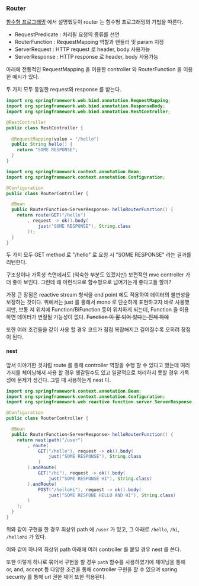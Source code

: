 ### Router

[함수형 프로그래밍](../ReactivePrograming.md) 에서 설명했듯이 router 는 함수형 프로그래밍의 기법을 따른다.

- RequestPredicate : 처리될 요청의 종류를 선언
- RouterFunction : RequestMapping 역할과 핸들러 및 param 지정
- ServerRequest : HTTP request 로 header, body 사용가능
- ServerResponse : HTTP response 로 header, body 사용가능

아래에 전통적인 RequestMapping 을 이용한 controller 와 RouterFunction 을 이용한 예시가 있다.

두 가지 모두 동일한 request와 response 를 받는다.

```java
import org.springframework.web.bind.annotation.RequestMapping;
import org.springframework.web.bind.annotation.ResponseBody;
import org.springframework.web.bind.annotation.RestController;

@RestController
public class RestController {
  
  @RequestMapping(value = "/hello")
  public String hello() {
    return "SOME RESPONSE";
  }
} 
```

```java
import org.springframework.context.annotation.Bean;
import org.springframework.context.annotation.Configuration;

@Configuration
public class RouterController {

  @Bean
  public RouterFunction<ServerResponse> helloRouterFunction() {
    return route(GET("/hello")
        , request -> ok().body(
            just("SOME RESPONSE"), String.class
        ));
  }
}
```

두 가지 모두 GET method 로 "/hello" 로 요청 시 "SOME RESPONSE" 라는 결과를 리턴한다.

구조상이나 가독성 측면에서도 (익숙한 부분도 있겠지만) 보편적인 mvc controller 가 더 좋아 보인다.
그런데 왜 이런식으로 함수형으로 넘어가는게 좋다고들 할까?

가장 큰 장점은 reactive stream 형식을 end point 에도 적용하여 데이터의 불변성을 보장하는 것이다. 위에서는 just 를 통해서 mono 로 단순하게 표현하고자 바로 사용했지만,
보통 저 위치에 Function/BiFunction 등이 위치하게 되는데, Function 을 이용하면 데이터가 변질될 가능성이 없다. ~~Function 이 잘 되어 있다는 전제 하에~~

또한 여러 조건들을 같이 사용 할 경우 코드가 점점 복잡해지고 길어질수록 오히려 장점이 된다.

#### nest

앞서 이야기한 것처럼 route 를 통해 controller 역할을 수행 할 수 있다고 했는데 여러가지를 체이닝해서 사용 할 경우 헷갈릴수도 있고
일괄적으로 처리하지 못할 경우 가독성에 문제가 생긴다. 그럴 때 사용하는게 nest 다.

```java
import org.springframework.context.annotation.Bean;
import org.springframework.context.annotation.Configuration;
import org.springframework.web.reactive.function.server.ServerResponse;

@Configuration
public class RouterController {

  @Bean
  public RouterFunction<ServerResponse> helloRouterFunction() {
    return nest(path("/user")
        , route(
            GET("/hello"), request -> ok().body(
                just("SOME RESPONSE"), String.class
            )
        ).andRoute(
            GET("/hi"), request -> ok().body(
                just("SOME RESPONSE HI"), String.class)
        ).andRoute(
            POST("/helloHi"), request -> ok().body(
                just("SOME RESPONE HELLO AND HI"), String.class)
        )
    );
  }
}
```

위와 같이 구현을 한 경우 최상위 path 에 `/user` 가 있고, 그 아래로 `/hello`, `/hi`, `/hellohi` 가 있다.

이와 같이 하나의 최상위 path 아래에 여러 controller 를 붙일 경우 nest 를 쓴다.

또한 이렇게 하나로 묶어서 구현을 할 경우 `path` 함수를 사용하였기에 체이닝을 통해 or, and, accept 등 다양한 조건을 통해 controller
구현을 할 수 있으며 spring security 를 통해 url 권한 제어 또한 적용된다.